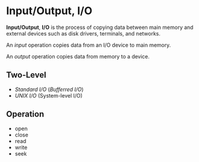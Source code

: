 # Input/Output, I/O

**Input/Output**, **I/O** is the process of copying data between main memory
and external devices such as disk drivers, terminals, and networks.

An *input* operation copies data from an I/O device to main memory.

An *output* operation copies data from memory to a device.

## Two-Level

- *Standard I/O* (*Bufferred I/O*)
- *UNIX I/O* (System-level I/O)

## Operation

- open
- close
- read
- write
- seek
